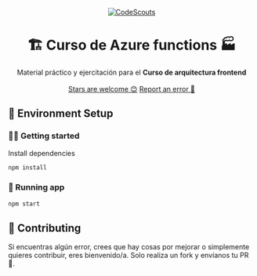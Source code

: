 <p align="center">
  <a href="https://www.codescouts.academy/" target="_blank">
    <img alt="CodeScouts" src="https://www.codescouts.academy/images/logo-all-yellow.png" />
  </a>
</p>

<h1 align="center">
  🏗️ Curso de Azure functions 🏭
</h1>

<p align="center">
  Material práctico y ejercitación para el <strong>Curso de arquitectura frontend</strong>
  <br />
  <br />
  <a href="https://github.com/codescouts-academy/curso-azure-functions/stargazers">Stars are welcome 😊</a>
  <a href="https://github.com/codescouts-academy/curso-azure-functions/issues">Report an error 🐛</a>
</p>

## 🚀 Environment Setup

### 🧑‍🚀 Getting started

Install dependencies

```sh
npm install
```

### 🚀 Running app

```sh
npm start
```

## 🤔 Contributing

Si encuentras algún error, crees que hay cosas por mejorar o simplemente quieres contribuir, eres bienvenido/a.
Solo realiza un fork y envíanos tu PR 🙏.
